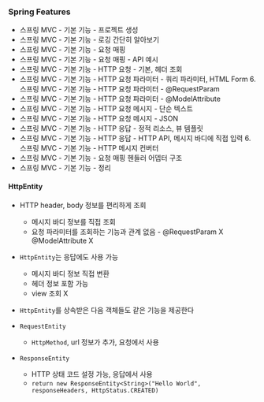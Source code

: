 ### Spring Features

- 스프링 MVC - 기본 기능 - 프로젝트 생성
- 스프링 MVC - 기본 기능 - 로깅 간단히 알아보기
- 스프링 MVC - 기본 기능 - 요청 매핑
- 스프링 MVC - 기본 기능 - 요청 매핑 - API 예시
- 스프링 MVC - 기본 기능 - HTTP 요청 - 기본, 헤더 조회
- 스프링 MVC - 기본 기능 - HTTP 요청 파라미터 - 쿼리 파라미터, HTML Form 6. 스프링 MVC - 기본 기능 - HTTP 요청 파라미터 - @RequestParam
- 스프링 MVC - 기본 기능 - HTTP 요청 파라미터 - @ModelAttribute
- 스프링 MVC - 기본 기능 - HTTP 요청 메시지 - 단순 텍스트
- 스프링 MVC - 기본 기능 - HTTP 요청 메시지 - JSON
- 스프링 MVC - 기본 기능 - HTTP 응답 - 정적 리소스, 뷰 템플릿
- 스프링 MVC - 기본 기능 - HTTP 응답 - HTTP API, 메시지 바디에 직접 입력 6. 스프링 MVC - 기본 기능 - HTTP 메시지 컨버터
- 스프링 MVC - 기본 기능 - 요청 매핑 헨들러 어뎁터 구조
- 스프링 MVC - 기본 기능 - 정리

#### HttpEntity

- HTTP header, body 정보를 편리하게 조회
    - 메시지 바디 정보를 직접 조회
    - 요청 파라미터를 조회하는 기능과 관계 없음 - @RequestParam X @ModelAttribute X

- `HttpEntity`는 응답에도 사용 가능
    - 메시지 바디 정보 직접 변환
    - 헤더 정보 포함 가능
    - view 조회 X

- `HttpEntity`를 상속받은 다음 객체들도 같은 기능을 제공한다
- `RequestEntity`
    - `HttpMethod`, url 정보가 추가, 요청에서 사용
- `ResponseEntity`
    - HTTP 상태 코드 설정 가능, 응답에서 사용
    - `return new ResponseEntity<String>("Hello World", responseHeaders, HttpStatus.CREATED)`